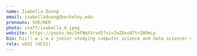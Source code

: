 ```yaml
---
name: Isabella Duong
email: isabelladuong@berkeley.edu
pronouns: SHE/HER
photo: staff/isabella_d.jpeg
website: https://youtu.be/ImFNqYXrvdI?si=JwZ8xsN7trI0OmLp
bio: hii!! ✿ i'm a junior studying computer science and data science! ❤︎ super excited for a data gr8 semester with all of you!! ( ˶ˆᗜˆ˵ )
role: uGSI (UCS2)
---
```

